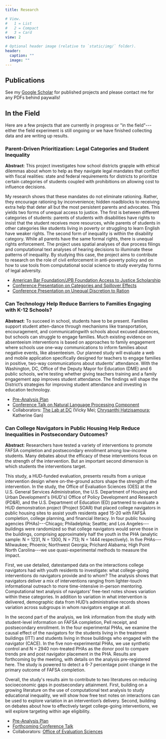 ```yaml
---
title: Research

# View.
#   1 = List
#   2 = Compact
#   3 = Card
view: 2

# Optional header image (relative to `static/img/` folder).
header:
  caption: ""
  image: ""
---
```


## Publications

See my [Google Scholar](https://scholar.google.com/citations?user=UNZpOpcAAAAJ&hl=en) for published projects and please contact me for any PDFs behind paywalls!

## In the Field

Here are a few projects that are currently in progress or "in the field"---either the field experiment is still ongoing or we have finished collecting data and are writing up results. 

### Parent-Driven Prioritization: Legal Categories and Student Inequality

**Abstract**: This project investigates how school districts grapple with ethical dilemmas about whom to help as they navigate legal mandates that conflict with fiscal realities: state and federal requirements for districts to prioritize certain categories of students coupled with prohibitions on allowing cost to influence decisions.

My research shows that these mandates do not eliminate rationing.  Rather, they encourage rationing by inconvenience; hidden roadblocks to receiving extra help that deter all but the most persistent parents and advocates. This yields two forms of unequal access to justice. The first is between different categories of students: parents of students with disabilities have rights to insist that the student receives more resources, while parents of students in other categories like students living in poverty or struggling to learn English have weaker rights. The second form of inequality is within the disability category. While all parents have the same formal rights, there is unequal rights enforcement. The project uses spatial analyses of due process filings and computational text analyses of hearing decisions to illuminate these patterns of inequality. By studying this case, the project aims to contribute to research on the role of civil enforcement in anti-poverty policy and on how to use tools from computational social science to study everyday forms of legal adversity.


- [American Bar Foundation/JPB Foundation Access to Justice Scholarship](http://www.americanbarfoundation.org/research/Fellowshipopportunities/ABF_JPB_Foundation_Access_to_Justice_Scholars_Program0/2020_Access_to_Justice_Scholars.html)
- [Conference Presentation on Categories and Spillover Effects](https://conference.nber.org/conferences/2018/CHEDs18/summary1.html)
- [Conference Presentation on Unequal Discretion to Ration](https://convention2.allacademic.com/one/asa/asa17/index.php?cmd=Online+Program+View+Paper&selected_paper_id=1254808&PHPSESSID=fsefc6gkk4paan7nriobkdkvbi)


### Can Technology Help Reduce Barriers to Families Engaging with K-12 Schools?

**Abstract**: To succeed in school, students have to be present. Families support student atten-dance through mechanisms like transportation, encouragement, and communicatingwith schools about excused absences, but schools can struggle to engage families. Much existing evidence on absenteeism interventions is based on approaches to family engagement where schools use one-way communications to inform families about negative events, like absenteeism. Our planned study will evaluate a web and mobile application specifically designed for teachers to engage families in positive, two-way communications about students’ attendance. With the Washington, DC, Office of the Deputy Mayor for Education (DME) and 6 public schools, we’re testing whether giving teachers training and a family engagement app improves student attendance. The findings will shape the District’s strategies for improving student attendance and investing in education technology.

- [Pre-Analysis Plan](https://osf.io/jhmns/)
- [Conference Talk on Natural Language Processing Component](https://events.rdmobile.com/Sessions/Details/1011986)
- Collaborators: [The Lab at DC](http://thelabprojects.dc.gov/) (Vicky Mei; [Chrysanthi Hatzisamoura](https://gwipp.gwu.edu/chrysanthi-hatzimasoura-research-professor); Katherine Gan)

### Can College Navigators in Public Housing Help Reduce Inequalities in Postsecondary Outcomes?

**Abstract**: Researchers have tested a variety of interventions to promote FAFSA completion and postsecondary enrollment among low-income students. Many debates about the efficacy of these interventions focus on the strength of the intervention. But an important second dimension is which students the interventions target.

This study, a HUD-funded evaluation, presents results from a unique intervention design where on-the-ground actors shape the strength of the intervention. In the study, the Office of Evaluation Sciences (OES) at the U.S. General Services Administration, the U.S. Department of Housing and Urban Development's (HUD's) Office of Policy Development and Research (PD&R), and the U.S. Department of Education (ED) partnered to evaluate a HUD demonstration project (Project SOAR) that placed college navigators in public housing sites to assist youth residents aged 15-20 with FAFSA completion, college planning, and financial literacy. In four public housing agencies (PHAs)---Chicago; Philadelphia; Seattle; and Los Angeles---buildings were randomized so that college navigators would serve those in the buildings, comprising approximately half the youth in the PHA (analytic sample: N = 1231, N = 1300, N = 713; N = 1444 respectively). In five PHAs---Milwaukee; Phoenix; Northwest Georgia; Prichard Alabama; High Point North Carolina---we use quasi-experimental methods to measure the impact.

First, we use detailed, datestamped data on the interactions college navigators had with youth residents to investigate: what college-going interventions do navigators provide and to whom? The analysis shows that navigators deliver a mix of interventions ranging from lighter-touch informational outreach to more time-intensive in-person mentoring. Computational text analysis of navigators’ free-text notes shows variation within these categories. In addition to variation in what intervention is delivered, demographic data from HUD’s administrative records shows variation across subgroups in whom navigators engage at all.

In the second part of the analysis, we link information from the study with student-level information on FAFSA completion, Pell receipt, and postsecondary enrollment. In the four experimental PHAs, we examine the causal effect of the navigators for the students living in the treatment buildings (ITT) and students living in those buildings who engaged with the navigator (CACE). In the five non-experimental PHAs, we use synthetic control and N = 2940 non-treated PHAs as the donor pool to compare trends pre and post navigator placement in the PHA. Results are forthcoming by the meeting, with details on the analysis pre-registered here. The study is powered to detect a 6-7 percentage point change in the primary outcome of FAFSA completion.

Overall, the study's results aim to contribute to two literatures on reducing socioeconomic gaps in postsecondary attainment. First, building on a growing literature on the use of computational text analysis to study educational inequality, we will show how free text notes on interactions can be used to explore variation in an intervention’s delivery. Second, building on debates about how to effectively target college-going interventions, we will explore targeting within age eligibility.

- [Pre-Analysis Plan](https://oes.gsa.gov/assets/analysis/1732-3-Analysis-Plan.pdf/)
- [Forthcoming Conference Talk](https://appam.confex.com/appam/2020/meetingapp.cgi/Paper/38008)
- Collaborators: [Office of Evaluation Sciences](https://oes.gsa.gov/)





